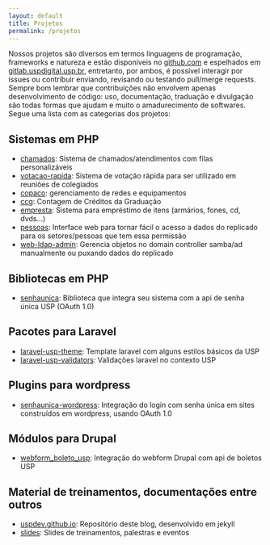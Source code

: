 ```yaml
---
layout: default
title: Projetos
permalink: /projetos
---
```


Nossos projetos são diversos em termos linguagens de programação, frameworks e natureza e estão disponíveis no [github.com](http://github.com) e espelhados em 
[gitlab.uspdigital.usp.br](http://gitlab.uspdigital.usp.br), entretanto, por ambos, é possível interagir por
issues ou contribuir enviando, revisando ou testando pull/merge requests. Sempre bom lembrar
que contribuições não envolvem apenas desenvolvimento de código: uso, documentação, traduação e
divulgação são todas formas que ajudam e muito o amadurecimento de softwares. Segue uma lista
com as categorias dos projetos: 

<ul id="toc"></ul>

## Sistemas em PHP

- [chamados](https://github.com/uspdev/chamados): Sistema de chamados/atendimentos com filas personalizáveis
- [votacao-rapida](https://github.com/uspdev/votacao-rapida): Sistema de votação rápida para ser utilizado em reuniões de colegiados
- [copaco](https://github.com/uspdev/copaco): gerenciamento de redes e equipamentos
- [ccg](https://github.com/uspdev/ccg): Contagem de Créditos da Graduação
- [empresta](https://github.com/uspdev/empresta): Sistema para empréstimo de itens (armários, fones, cd, dvds...)
- [pessoas](https://github.com/uspdev/pessoas): Interface web para tornar fácil o acesso a dados do replicado para os setores/pessoas que tem essa permissão
- [web-ldap-admin](https://github.com/uspdev/web-ldap-admin): Gerencia objetos no domain controller samba/ad manualmente ou puxando dados do replicado 

## Bibliotecas em PHP

- [senhaunica](https://github.com/uspdev/senhaunica): Biblioteca que integra seu sistema com a api de senha única USP (OAuth 1.0)

## Pacotes para Laravel

- [laravel-usp-theme](https://github.com/uspdev/laravel-usp-theme): Template laravel com alguns estilos básicos da USP
- [laravel-usp-validators](https://github.com/uspdev/laravel-usp-validators): Validações laravel no contexto USP

## Plugins para wordpress

- [senhaunica-wordpress](https://github.com/uspdev/senhaunica-wordpress): Integração do login com senha única em sites construídos em wordpress, usando OAuth 1.0

## Módulos para Drupal

- [webform_boleto_usp](https://github.com/uspdev/webform_boleto_usp): Integração do webform Drupal com api de boletos USP

## Material de treinamentos, documentações entre outros

- [uspdev.github.io](https://github.com/uspdev/uspdev.github.io): Repositório deste blog, desenvolvido em jekyll
- [slides](https://github.com/uspdev/slides): Slides de treinamentos, palestras e eventos


<!---
Projetos que ainda faltam espelhar no git da USP e classificar:

boleto 
replicado 
laravel_basico
git_playground 
eventos 
senhaunica-socialite
laravel-bootstrap-dashboard
deploy 
seta-graduacao 
patrimonio 
dockerfiles 
nfe-ws 
csv2facebook 
the_force 
nfe-app 
senhaunica-hwi 
wsfoto 
pdfgen 
cookbook-treinamento-laravel  
senhaunica-rails 
laravel-comet-theme 
chaveiro 
senhaunica-ruby 
rhconsultas 
gerenciador-nfe 
principios 
grupo_trabalho_prpg 
nfe-ws-consumer 
ppg-community 
ganimedes 
replicado-api 
tv-tools 
prototipo 
senhaunicausp-drupal 
cutter  
cache 
inscricoes 
replicado-ws 
evasao-ws 
replicado_drupal 
ip-control
webservice 
 
laravel-usp-faker 
utils 

-->
